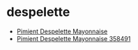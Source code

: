 # despelette

 * [Pimient Despelette Mayonnaise](../../index/p/pimient-despelette-mayonnaise-358491.json)
 * [Pimient Despelette Mayonnaise 358491](../../index/p/pimient-despelette-mayonnaise-358491.json)
